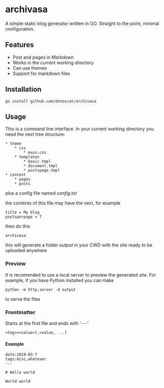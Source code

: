 # archivasa

A simple static blog generator written in GO. Straight to the point, minimal configuration.

## Features

* Post and pages in Markdown
* Works in the current working directory
* Can use themes
* Support for markdown files

## Installation

    go install github.com/dotoscat/archivasa

## Usage

This is a command line interface. In your current working directory you need the next tree structure:

    * theme
        * css
            * main.css
        * templates
            * basic.tmpl
            * document.tmpl
            * postspage.tmpl
    * content
        * pages
        * posts

plus a config file named *config.txt*

the contents of this file may have the next, for example

    title = My blog
    postsperpage = 7

then do this

    archivasa
    
this will generate a folder *output* in your CWD with the site ready to be uploaded anywhere

### Preview

It is recomended to use a local server to preview the generated site. For example, if you have Python installed you can make

    python -m http.server -d output

to serve the files

### Frontmatter

Starts at the first file and ends with '---'

    <tag>=<value>[,<value, ...]

#### Example

    date:2019-03-7
    tags:misc,whatever
    ---

    # Hello world

    World world
